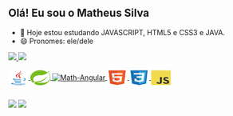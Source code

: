 ## Olá! Eu sou o Matheus Silva 


- 🌱 Hoje estou estudando JAVASCRIPT, HTML5 e CSS3 e JAVA.
- 😄 Pronomes: ele/dele

<div>
  <a href="https://github.com/hashtagmath">
  <img height="180em" src="https://github-readme-stats.vercel.app/api?username=hashtagmath&show_icons=true&theme=dracula&include_all_commits=true&count_private=true"/>
  <img height="180em" src="https://github-readme-stats.vercel.app/api/top-langs/?username=hashtagmath&layout=compact&langs_count=7&theme=dracula"/>
</div>
  
 <div style="display: inline_block"><br>
  <img align="center" alt="Math-Java" height="30" width="40" src="https://raw.githubusercontent.com/devicons/devicon/master/icons/java/java-original.svg">
  <img align="center" alt="Math-Spring" height="30" width="40" src="https://raw.githubusercontent.com/devicons/devicon/master/icons/spring/spring-original.svg">
  <img align="center" alt="Math-Angular" height="30" width="30" src="https://i.imgur.com/3gVty1N.png">
  <img align="center" alt="Math-HTML" height="30" width="40" src="https://raw.githubusercontent.com/devicons/devicon/master/icons/html5/html5-original.svg">
  <img align="center" alt="Math-CSS" height="30" width="40" src="https://raw.githubusercontent.com/devicons/devicon/master/icons/css3/css3-original.svg">
   <img align="center" alt="Math-Js" height="30" width="40" src="https://raw.githubusercontent.com/devicons/devicon/master/icons/javascript/javascript-original.svg">
 </div>

  ##
  
  <div> 
 
  <a href = "mailto:matheussilvadossantos0@gmail.com"><img src="https://img.shields.io/badge/-Gmail-%23333?style=for-the-badge&logo=gmail&logoColor=white" target="_blank"></a>
  <a href="https://www.linkedin.com/in/rafaella-ballerini-45875016a" target="_blank"><img src="https://img.shields.io/badge/-LinkedIn-%230077B5?style=for-the-badge&logo=linkedin&logoColor=white" target="_blank"></a> 
 
  
 
</div>

